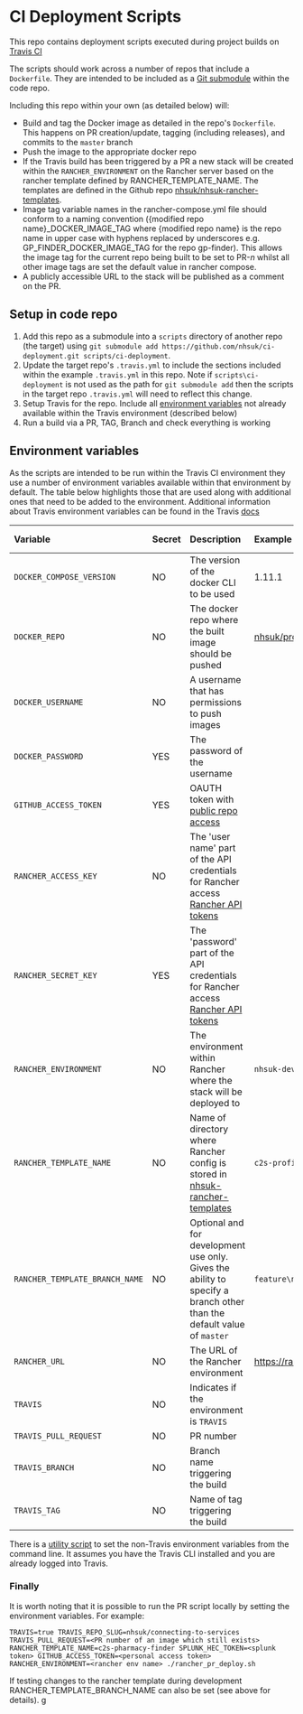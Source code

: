 # CI Deployment Scripts

This repo contains deployment scripts executed during project builds on [Travis CI](https://travis-ci.org)

The scripts should work across a number of repos that include a `Dockerfile`. They are intended to be included as a [Git submodule](https://git-scm.com/docs/git-submodule) within the code repo.

Including this repo within your own (as detailed below) will:
* Build and tag the Docker image as detailed in the repo's `Dockerfile`. This happens on PR creation/update, tagging (including releases), and commits to the `master` branch
* Push the image to the appropriate docker repo
* If the Travis build has been triggered by a PR a new stack will be created within the `RANCHER_ENVIRONMENT` on the Rancher server based on the rancher template defined by RANCHER_TEMPLATE_NAME. The templates are defined in the Github repo [nhsuk/nhsuk-rancher-templates](https://github.com/nhsuk/nhsuk-rancher-templates).
* Image tag variable names in the rancher-compose.yml file should conform to a naming convention ({modified repo name}_DOCKER_IMAGE_TAG where {modified repo name} is the repo name in upper case with hyphens replaced by underscores e.g. GP_FINDER_DOCKER_IMAGE_TAG for the repo gp-finder). This allows the image tag for the current repo being built to be set to PR-_n_ whilst all other image tags are set the default value in rancher compose.
* A publicly accessible URL to the stack will be published as a comment on the PR.

## Setup in code repo

1. Add this repo as a submodule into a `scripts` directory of another repo (the target) using `git submodule add https://github.com/nhsuk/ci-deployment.git scripts/ci-deployment`.
1. Update the target repo's `.travis.yml` to include the sections included within the example `.travis.yml` in this repo. Note if `scripts\ci-deployment` is not used as the path for `git submodule add` then the scripts in the target repo `.travis.yml` will need to reflect this change.
1. Setup Travis for the repo. Include all [environment variables](https://docs.travis-ci.com/user/environment-variables/#Defining-Variables-in-Repository-Settings) not already available within the Travis environment (described below)
1. Run a build via a PR, TAG, Branch and check everything is working

## Environment variables

As the scripts are intended to be run within the Travis CI environment they use a number of environment variables available within that environment by default. The table below highlights those that are used along with additional ones that need to be added to the environment. Additional information about Travis environment variables can be found in the Travis [docs](https://docs.travis-ci.com/user/environment-variables/#Default-Environment-Variables)

| Variable               | Secret | Description| Example | Add to Travis? |
|:---|:---|:---|:---|:---|
| `DOCKER_COMPOSE_VERSION` | NO | The  version of the docker CLI to be used | 1.11.1 | YES |
| `DOCKER_REPO` | NO | The docker repo where the built image should be pushed | [nhsuk/profiles](https://hub.docker.com/r/nhsuk/profiles/) | YES |
| `DOCKER_USERNAME` | NO | A username that has permissions to push images | | YES |
| `DOCKER_PASSWORD` | YES | The password of the username | | YES |
| `GITHUB_ACCESS_TOKEN` | YES | OAUTH token with [public repo access](https://developer.github.com/v3/oauth/#scopes) | | YES |
| `RANCHER_ACCESS_KEY` | NO | The 'user name' part of the API credentials for Rancher access [Rancher API tokens](https://docs.rancher.com/rancher/v1.1/en/api/v1/api-keys/) | | YES |
| `RANCHER_SECRET_KEY` | YES | The 'password' part of the API credentials for Rancher access [Rancher API tokens](https://docs.rancher.com/rancher/v1.1/en/api/v1/api-keys/) | | YES |
| `RANCHER_ENVIRONMENT` | NO | The environment within Rancher where the stack will be deployed to | `nhsuk-dev` | YES |
| `RANCHER_TEMPLATE_NAME`| NO | Name of directory where Rancher config is stored in [nhsuk-rancher-templates](https://github.com/nhsuk/nhsuk-rancher-templates) | `c2s-profiles` | YES |
| `RANCHER_TEMPLATE_BRANCH_NAME`| NO | Optional and for development use only. Gives the ability to specify a branch other than the default value of `master` | `feature\new-template` | OPTIONAL |
| `RANCHER_URL` | NO | The URL of the Rancher environment | https://rancher.nhschoices.net | YES |
| `TRAVIS` | NO | Indicates if the environment is `TRAVIS` | | NO |
| `TRAVIS_PULL_REQUEST` | NO | PR number | | NO |
| `TRAVIS_BRANCH` | NO | Branch name triggering the build | | NO |
| `TRAVIS_TAG` | NO | Name of tag triggering the build | | NO |

There is a [utility script](./configure-travis-env.sh) to set the non-Travis environment variables from the command line.
It assumes you have the Travis CLI installed and you are already logged into Travis.

### Finally

It is worth noting that it is possible to run the PR script locally by setting the environment variables. For example:

 `TRAVIS=true TRAVIS_REPO_SLUG=nhsuk/connecting-to-services TRAVIS_PULL_REQUEST=<PR number of an image which still exists>  RANCHER_TEMPLATE_NAME=c2s-pharmacy-finder SPLUNK_HEC_TOKEN=<splunk token> GITHUB_ACCESS_TOKEN=<personal access token> RANCHER_ENVIRONMENT=<rancher env name> ./rancher_pr_deploy.sh`

 If testing changes to the rancher template during development  RANCHER_TEMPLATE_BRANCH_NAME can also be set (see above for details).
g